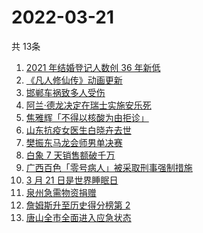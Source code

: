 # 2022-03-21
  共 13条

  <!-- BEGIN -->
  <!-- 最后更新时间:Mon Mar 21 2022 07:12:02 GMT+0000 (Coordinated Universal Time) -->
  1. [2021 年结婚登记人数创 36 年新低](https://www.zhihu.com/search?q=2021年结婚登记人数)
1. [《凡人修仙传》动画更新](https://www.zhihu.com/search?q=凡人修仙传)
1. [邯郸车祸致多人受伤](https://www.zhihu.com/search?q=邯郸车祸)
1. [阿兰·德龙决定在瑞士实施安乐死](https://www.zhihu.com/search?q=阿兰德龙安乐死)
1. [焦雅辉「不得以核酸为由拒诊」](https://www.zhihu.com/search?q=不得以核酸为由拒诊)
1. [山东抗疫女医生白晓卉去世](https://www.zhihu.com/search?q=白晓卉)
1. [樊振东马龙会师男单决赛](https://www.zhihu.com/search?q=樊振东)
1. [白象 7 天销售额破千万](https://www.zhihu.com/search?q=白象销售额)
1. [广西百色「零号病人」被采取刑事强制措施](https://www.zhihu.com/search?q=百色零号病人)
1. [3 月 21 日是世界睡眠日](https://www.zhihu.com/search?q=世界睡眠日)
1. [泉州急需物资捐赠](https://www.zhihu.com/search?q=泉州疫情)
1. [詹姆斯升至历史得分榜第 2](https://www.zhihu.com/search?q=詹姆斯总得分)
1. [唐山全市全面进入应急状态](https://www.zhihu.com/search?q=唐山进入应急状态)
  <!-- END -->
  